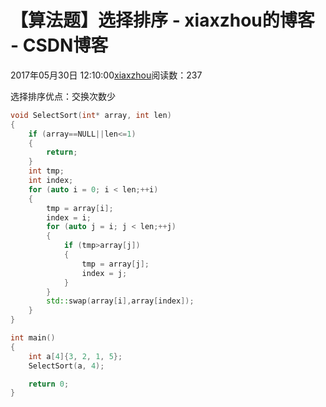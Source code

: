 # 【算法题】选择排序 - xiaxzhou的博客 - CSDN博客





2017年05月30日 12:10:00[xiaxzhou](https://me.csdn.net/xiaxzhou)阅读数：237








选择排序优点：交换次数少

```cpp
void SelectSort(int* array, int len)
{
    if (array==NULL||len<=1)
    {
        return;
    }
    int tmp;
    int index;
    for (auto i = 0; i < len;++i)
    {
        tmp = array[i];
        index = i;
        for (auto j = i; j < len;++j)
        {
            if (tmp>array[j])
            {
                tmp = array[j];
                index = j;
            }
        }
        std::swap(array[i],array[index]);
    }
}

int main()
{
    int a[4]{3, 2, 1, 5};
    SelectSort(a, 4);

    return 0;
}
```



